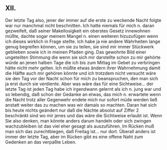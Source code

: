 ## XII.
Der letzte Tag also, jener der immer auf die erste zu weckende Nacht folgte war nur manchmal nicht beschnitten. Ich hatte niemals für mich n. daran gezweifelt, daß seiner Makellosigkeit ein oberstes Gesetz innewohnen müßte, dachte sogar meinem Mangel n. einen weiteren hizuzufügen wenn ich dieses wirklich in Frage stellte. Ich habe ja nie andere Wahrheiten lange genug begreifen können, um sie zu teilen, sie sind mir immer Stückwerk geblieben sowie ich in meinen Pfaden ging. Das gewohnte Bild einer ungeteilten Stimmung die wenn sie sich mir darstellte schon zu mir gehörte würde an jenen halben Tage die ich bis zum Mittag im Gebet zu verbringen hätte nicht mehr gelten. Ich müßte etwas ändern ihrer Wahrnehmung damit die Hälfte auch mir gehören könnte und ich trotzdem nicht versucht wäre sie den Tag vor der Nacht schon für mich zu beanspruchen, den man sich ja erst durch sie verdiente. Aber was wäre das für eine Sichtweise... der letzte Tag ist jeden Tag habe ich irgendwann gelernt als ich n. jung war und so lebendig, daß schon der Gedanke an etwas, das mich n. erwartete wenn die Nacht trotz aller Gegenwehr endete mich nur sofort müde werden ließ anstatt weiter das zu machen was wir damals so machten. Daran hat sich bis heute nichts geändert nur daß die Nächte absolut auf Ziffer 2 beschränkt sind wo mir jenes und das wäre die Sichtweise erlaubt ist. Wenn Sie also denken, man könnte anders darum handeln oder sich zwingen wachzubleiben ist das viel eher gesagt als auszuführen. Im Rücken muß man sich das zurechtbiegen, daß Freitag ist... nur dort. Überall anders ist immer der letzte Tag, aber im Rücken gibt es eine offene Naht zum Gedenken an das verpaßte Leben.   
